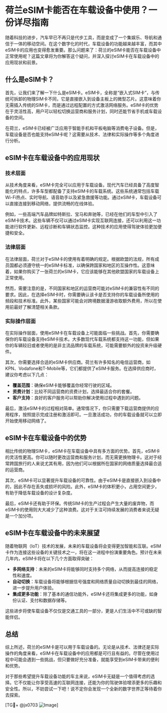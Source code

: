 # 荷兰eSIM卡能否在车载设备中使用？一份详尽指南

随着科技的进步，汽车早已不再只是代步工具，而是变成了一个集娱乐、导航和通信于一体的移动空间。在这个数字化的时代，车载设备的功能越来越丰富，而其中eSIM卡的应用也变得愈发重要。那么问题来了：荷兰的eSIM卡能否在车载设备中正常使用呢？这篇文章将为你解答这个疑问，并深入探讨eSIM卡在车载设备中的应用现状和前景。

## 什么是eSIM卡？

首先，让我们来了解一下什么是eSIM卡。eSIM卡，全称是“嵌入式SIM卡”，与传统可拆卸的物理SIM卡不同，它是直接嵌入到设备主板上的微型芯片。这意味着你无需插入传统的SIM卡，而是通过远程配置的方式激活网络服务。eSIM卡的优势在于灵活性高，用户可以轻松切换运营商和服务计划，同时还能节省手机或车载设备的空间。

在荷兰，eSIM卡已经被广泛应用于智能手机和平板电脑等消费电子设备。但是，车载设备是否也能支持eSIM卡呢？这需要从技术、法律和实际操作等多个角度进行分析。

## eSIM卡在车载设备中的应用现状

### 技术层面

从技术角度来看，eSIM卡完全可以应用于车载设备。现代汽车已经具备了高度智能化的特点，许多车型都配备了支持eSIM卡的车载系统。这些系统通常包括车载Wi-Fi热点、实时导航、语音助手以及紧急救援等功能。通过eSIM卡，车载设备可以直接连接到移动网络，提供流畅的在线体验。

例如，一些高端汽车品牌如特斯拉、宝马和奔驰等，已经在他们的车型中引入了eSIM卡技术。这些车辆不仅可以通过eSIM卡实现互联网连接，还可以利用这一功能进行软件更新、远程诊断和车辆状态监控。这种技术的应用使得驾驶体验更加便捷和安全。

### 法律层面

在法律层面，荷兰对于eSIM卡的使用有着明确的规定。根据欧盟的法规，所有成员国都必须遵守统一的eSIM卡标准，以确保跨国家和地区的互操作性。这意味着，如果你购买了一张荷兰的eSIM卡，它应该能够在其他欧盟国家的车载设备上正常使用。

然而，需要注意的是，不同国家和地区的运营商可能对eSIM卡的兼容性有不同的要求。因此，在选择eSIM卡时，你需要确认该卡是否支持你的车载设备所使用的频段和技术标准。此外，某些国家可能会对跨境数据漫游收取额外费用，所以在使用前最好了解清楚相关条款。

### 实际操作层面

在实际操作层面，使用eSIM卡在车载设备上可能面临一些挑战。首先，你需要确保你的车载设备支持eSIM卡技术。大多数现代车载系统都支持这一功能，但如果你的车辆较旧或者使用的是非主流品牌的车载系统，可能需要额外的投资来升级硬件。

其次，你需要选择合适的eSIM卡供应商。荷兰有许多知名的电信运营商，如KPN、Vodafone和T-Mobile等，它们都提供了eSIM卡服务。在选择供应商时，建议你考虑以下几点：

- **覆盖范围**：确保eSIM卡能够覆盖你经常行驶的区域。
- **资费计划**：比较不同运营商的资费计划，选择最适合你的套餐。
- **客户支持**：良好的客户服务可以帮助你解决使用过程中遇到的问题。

最后，激活eSIM卡的过程相对简单。通常情况下，你只需要下载运营商提供的应用程序，按照提示完成注册和激活即可。一旦激活成功，你的车载设备就可以立即开始使用移动网络了。

## eSIM卡在车载设备中的优势

相比传统的物理SIM卡，eSIM卡在车载设备中具有多方面的优势。首先，eSIM卡的灵活性更高。你可以随时更改运营商和服务计划，而无需更换物理卡。这对于经常跨国旅行的人来说尤其有用，因为他们可以根据所在国家的网络质量选择最合适的运营商。

其次，eSIM卡可以显著提升车载设备的可靠性。由于eSIM卡是直接嵌入到设备中的，因此不存在丢失或损坏的风险。此外，eSIM卡的体积更小，占用空间更少，有助于降低车载设备的设计复杂度。

最后，eSIM卡还有助于环保。传统SIM卡的生产过程会产生大量的废弃物，而eSIM卡的使用则大大减少了这种浪费。这对于关注可持续发展的消费者来说无疑是一个加分项。

## eSIM卡在车载设备中的未来展望

随着物联网（IoT）技术的发展，未来的车载设备将会变得更加智能和互联。eSIM卡作为连接这些设备的关键技术之一，将在这一进程中扮演重要角色。预计在未来几年内，eSIM卡将在以下几个方面取得突破：

- **多网络支持**：未来的eSIM卡将能够同时支持多个网络，从而提高连接的稳定性和速度。
- **自动切换**：车载设备将能够根据信号强度和网络质量自动切换到最佳的网络，进一步提升用户体验。
- **集成更多功能**：除了基本的通信功能外，eSIM卡还将集成更多的功能，如身份认证、支付和数据存储等。

这些进步将使车载设备不仅仅是交通工具的一部分，更是人们生活中不可或缺的智能伴侣。

## 总结

综上所述，荷兰的eSIM卡是可以用于车载设备的。无论是从技术、法律还是实际操作的角度来看，eSIM卡在车载设备中的应用都是可行且有益的。尽管在使用过程中可能会遇到一些挑战，但只要做好充分准备，就能享受到eSIM卡带来的便利和优势。

对于那些希望提升车载设备功能的车主来说，eSIM卡无疑是一个值得考虑的选择。它不仅能让你享受高速的互联网连接，还能为你的驾驶体验增添更多的乐趣和安全性。所以，不妨尝试一下吧！说不定你会发现一个全新的数字世界正等待着你去探索。

[TG💪+ @jx0703 ![Image](https://github.com/user-attachments/assets/dbca1d08-cadb-493c-b0ec-ad6f7a83f270)]
